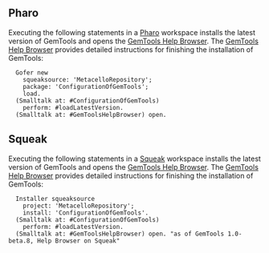 ## Pharo ##
Executing the following statements in a [Pharo](http://www.pharo-project.org/home) workspace installs the latest version of GemTools and opens the [GemTools Help Browser](GemToolsHelp.md). The [GemTools Help Browser](GemToolsHelp.md) provides detailed instructions for finishing the installation of GemTools:
```
  Gofer new
    squeaksource: 'MetacelloRepository';
    package: 'ConfigurationOfGemTools';
    load.
  (Smalltalk at: #ConfigurationOfGemTools) 
	perform: #loadLatestVersion.
  (Smalltalk at: #GemToolsHelpBrowser) open. 
```
## Squeak ##
Executing the following statements in a [Squeak](http://www.squeak.org/) workspace installs the latest version of GemTools and opens the [GemTools Help Browser](GemToolsHelp.md). The [GemTools Help Browser](GemToolsHelp.md) provides detailed instructions for finishing the installation of GemTools:
```
  Installer squeaksource
    project: 'MetacelloRepository';
    install: 'ConfigurationOfGemTools'. 
  (Smalltalk at: #ConfigurationOfGemTools) 
	perform: #loadLatestVersion.
  (Smalltalk at: #GemToolsHelpBrowser) open. "as of GemTools 1.0-beta.8, Help Browser on Squeak"
```